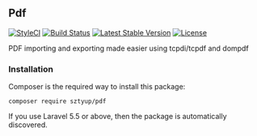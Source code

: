 ## Pdf

[![StyleCI](https://styleci.io/repos/127926479/shield?branch=master)](https://styleci.io/repos/127926479)
[![Build Status](https://travis-ci.org/sztyup/pdf.svg?branch=master)](https://travis-ci.org/sztyup/pdf)
[![Latest Stable Version](https://poser.pugx.org/sztyup/pdf/v/stable)](https://packagist.org/packages/sztyup/pdf)
[![License](https://poser.pugx.org/sztyup/pdf/license)](https://packagist.org/packages/sztyup/pdf)

PDF importing and exporting made easier using tcpdi/tcpdf and dompdf

### Installation

Composer is the required way to install this package: 

    composer require sztyup/pdf
    
If you use Laravel 5.5 or above, then the package is automatically discovered.